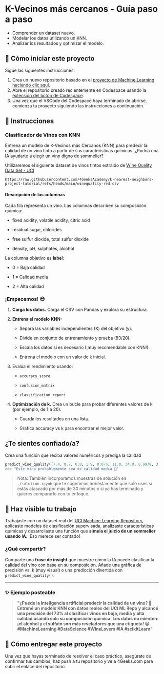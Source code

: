 <!-- hide -->
# K-Vecinos más cercanos - Guía paso a paso
<!-- endhide -->

- Comprender un dataset nuevo.
- Modelar los datos utilizando un KNN.
- Analizar los resultados y optimizar el modelo.

<how-to-start>

## 🌱 Cómo iniciar este proyecto

Sigue las siguientes instrucciones:

1. Crea un nuevo repositorio basado en el [proyecto de Machine Learning](https://github.com/4GeeksAcademy/machine-learning-python-template) [haciendo clic aquí](https://github.com/4GeeksAcademy/machine-learning-python-template/generate).
2. Abre el repositorio creado recientemente en Codespace usando la [extensión del botón de Codespace](https://docs.github.com/en/codespaces/developing-in-codespaces/creating-a-codespace-for-a-repository#creating-a-codespace-for-a-repository).
3. Una vez que el VSCode del Codespace haya terminado de abrirse, comienza tu proyecto siguiendo las instrucciones a continuación.

</how-to-start>


## 📝 Instrucciones


### Clasificador de Vinos con KNN

Entrena un modelo de K-Vecinos más Cercanos (KNN) para predecir la calidad de un vino tinto a partir de sus características químicas. ¿Podría una IA ayudarte a elegir un vino digno de sommelier?

Utilizaremos el siguiente dataset de vinos tintos extraido de [Wine Quality Data Set - UCI](https://archive.ics.uci.edu/dataset/186/wine+quality)

```text
https://raw.githubusercontent.com/4GeeksAcademy/k-nearest-neighbors-project-tutorial/refs/heads/main/winequality-red.csv
```

#### Descripción de las columnas

Cada fila representa un vino. Las columnas describen su composición química:

- fixed acidity, volatile acidity, citric acid

- residual sugar, chlorides

- free sulfur dioxide, total sulfur dioxide

- density, pH, sulphates, alcohol

La columna objetivo es **label**:

- 0 = Baja calidad

- 1 = Calidad media

- 2 = Alta calidad

### ¡Empecemos! 😎

1. **Carga los datos.** Carga el CSV con Pandas y explora su estructura.
2. **Entrena el modelo KNN:**
    - Separa las variables independientes (X) del objetivo (y).

    - Divide en conjunto de entrenamiento y prueba (80/20).

    - Escala los datos si es necesario (¡muy recomendable con KNN!).

    - Entrena el modelo con un valor de k inicial.

3. Evalúa el rendimiento usando:

    - `accuracy_score`

    - `confusion_matrix`

    - `classification_report`

4. **Optimización de k.** Crea un bucle para probar diferentes valores de k (por ejemplo, de 1 a 20).

    - Guarda los resultados en una lista.

    - Grafica accuracy vs k para encontrar el mejor valor.

## ¿Te sientes confiado/a?

Crea una función que reciba valores numéricos y prediga la calidad

```python
predict_wine_quality([7.4, 0.7, 0.0, 1.9, 0.076, 11.0, 34.0, 0.9978, 3.51, 0.56, 9.4])
>>> "Este vino probablemente sea de calidad media 🍷"
```

> Nota: También incorporamos muestras de solución en `./solution.ipynb` que te sugerimos honestamente que solo uses si estás atascado por más de 30 minutos o si ya has terminado y quieres compararlo con tu enfoque.

## 🚀 Haz visible tu trabajo

Trabajaste con un dataset real del [UCI Machine Learning Repository](https://archive.ics.uci.edu/dataset/186/wine+quality), aplicaste modelos de clasificación supervisada, analizaste características químicas y desarrollaste una función que **simula el juicio de un sommelier usando IA**. ¡Eso merece ser contado!


### ¿Qué compartir?

Comparte una **frase de insight** que muestre cómo la IA puede clasificar la calidad del vino con base en su composición. Añade una gráfica de precisión vs. k (muy visual) o una predicción divertida con `predict_wine_quality()`.

---

### ✨ Ejemplo posteable

> **"¿Puede la inteligencia artificial predecir la calidad de un vino? 🍷 Entrené un modelo KNN con datos reales del UCI ML Repo y alcancé una precisión del 73% al clasificar vinos en baja, media y alta calidad usando solo su composición química. Los datos no mienten: ¡el alcohol y el sulfato son más reveladores que una etiqueta! 😉 #MachineLearning #DataScience #WineLovers #IA #scikitLearn"**




## 🚛 Cómo entregar este proyecto

Una vez que hayas terminado de resolver el caso práctico, asegúrate de confirmar tus cambios, haz push a tu repositorio y ve a 4Geeks.com para subir el enlace del repositorio.
